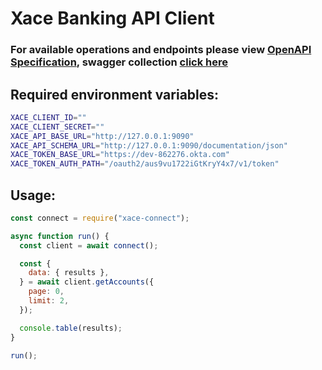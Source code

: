 # Xace Banking API Client

### For available operations and endpoints please view [OpenAPI Specification](https://customer-api.xace.io/), swagger collection [click here](https://customer-api.xace.io/openapi)

## Required environment variables:
```sh
XACE_CLIENT_ID=""
XACE_CLIENT_SECRET=""
XACE_API_BASE_URL="http://127.0.0.1:9090"
XACE_API_SCHEMA_URL="http://127.0.0.1:9090/documentation/json"
XACE_TOKEN_BASE_URL="https://dev-862276.okta.com"
XACE_TOKEN_AUTH_PATH="/oauth2/aus9vu1722iGtKryY4x7/v1/token"
```

## Usage:
```js
const connect = require("xace-connect");

async function run() {
  const client = await connect();

  const {
    data: { results },
  } = await client.getAccounts({
    page: 0,
    limit: 2,
  });

  console.table(results);
}

run();
```
